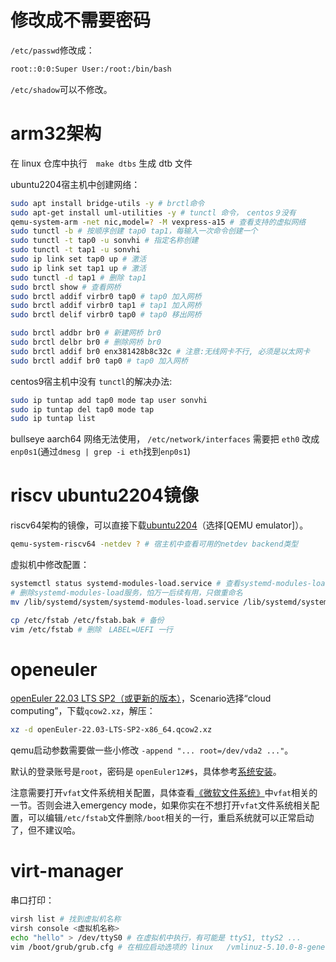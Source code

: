 <!-- [QEMU中的网络](https://blog.csdn.net/chengbeng1745/article/details/81271024) -->

<!--
# qemu虚拟机启动时指定ip

```shell
[root@192 ~]# cat /lib/systemd/system/qemu-vm-setup.service
[Unit]
Description=QEMU VM Setup

[Service]
Type=oneshot
ExecStart=/root/qemu-vm-setup.sh

[Install]
WantedBy=default.target
```

```shell
[root@192 ~]# cat qemu-vm-setup.sh 
#!/bin/sh

dev=$(ip link show | awk '/^[0-9]+: en/ {sub(":", "", $2); print $2}')
ip=$(awk '/IP=/ { print gensub(".*IP=([0-9.]+).*", "\\1", 1) }' /proc/cmdline)

if test -n "$ip"
then
	gw=$(echo $ip | sed 's/[.][0-9]\+$/.1/g')
	ip addr add $ip/24 dev $dev
	ip link set dev $dev up
	ip route add default via $gw dev $dev
fi
```
-->

# 修改成不需要密码

`/etc/passwd`修改成：
```sh
root::0:0:Super User:/root:/bin/bash
```

`/etc/shadow`可以不修改。

# arm32架构

在 linux 仓库中执行　`make dtbs` 生成 dtb 文件

ubuntu2204宿主机中创建网络：
```sh
sudo apt install bridge-utils -y # brctl命令
sudo apt-get install uml-utilities -y # tunctl 命令，　centos９没有
qemu-system-arm -net nic,model=? -M vexpress-a15 # 查看支持的虚拟网络
sudo tunctl -b # 按顺序创建 tap0 tap1，每输入一次命令创建一个
sudo tunctl -t tap0 -u sonvhi # 指定名称创建
sudo tunctl -t tap1 -u sonvhi
sudo ip link set tap0 up # 激活
sudo ip link set tap1 up # 激活
sudo tunctl -d tap1 # 删除 tap1
sudo brctl show # 查看网桥
sudo brctl addif virbr0 tap0 # tap0 加入网桥
sudo brctl addif virbr0 tap1 # tap1 加入网桥
sudo brctl delif virbr0 tap0 # tap0 移出网桥

sudo brctl addbr br0 # 新建网桥 br0
sudo brctl delbr br0 # 删除网桥 br0
sudo brctl addif br0 enx381428b8c32c # 注意:无线网卡不行, 必须是以太网卡
sudo brctl addif br0 tap0 # tap0 加入网桥
```

centos9宿主机中没有 `tunctl`的解决办法:
```sh
sudo ip tuntap add tap0 mode tap user sonvhi
sudo ip tuntap del tap0 mode tap
sudo ip tuntap list
```

bullseye aarch64 网络无法使用， `/etc/network/interfaces` 需要把 `eth0` 改成 `enp0s1`(通过`dmesg | grep -i eth`找到`enp0s1`)

# riscv ubuntu2204镜像

riscv64架构的镜像，可以直接下载[ubuntu2204](https://ubuntu.com/download/risc-v)（选择[QEMU emulator]）。

```sh
qemu-system-riscv64 -netdev ? # 宿主机中查看可用的netdev backend类型
```

虚拟机中修改配置：
```sh
systemctl status systemd-modules-load.service # 查看systemd-modules-load服务状态
# 删除systemd-modules-load服务，怕万一后续有用，只做重命名
mv /lib/systemd/system/systemd-modules-load.service /lib/systemd/system/systemd-modules-load.service.bak

cp /etc/fstab /etc/fstab.bak # 备份
vim /etc/fstab # 删除　LABEL=UEFI 一行
```

# openeuler

[openEuler 22.03 LTS SP2（或更新的版本）](https://www.openeuler.org/en/download/?version=openEuler%2022.03%20LTS%20SP2)，Scenario选择“cloud computing”，下载`qcow2.xz`，解压：
```sh
xz -d openEuler-22.03-LTS-SP2-x86_64.qcow2.xz
```

qemu启动参数需要做一些小修改 `-append "... root=/dev/vda2 ..."`。

默认的登录账号是`root`，密码是 `openEuler12#$`，具体参考[系统安装](https://docs.openeuler.org/zh/docs/22.03_LTS_SP3/docs/Releasenotes/%E7%B3%BB%E7%BB%9F%E5%AE%89%E8%A3%85.html)。

注意需要打开`vfat`文件系统相关配置，具体查看[《微软文件系统》](https://chenxiaosong.com/src/filesystem/microsoft-fs.html)中`vfat`相关的一节。否则会进入emergency mode，如果你实在不想打开`vfat`文件系统相关配置，可以编辑`/etc/fstab`文件删除`/boot`相关的一行，重启系统就可以正常启动了，但不建议哈。

# virt-manager

串口打印：
```sh
virsh list # 找到虚拟机名称
virsh console <虚拟机名称>
echo "hello" > /dev/ttyS0 # 在虚拟机中执行，有可能是 ttyS1, ttyS2 ...
vim /boot/grub/grub.cfg # 在相应启动选项的 linux   /vmlinuz-5.10.0-8-generic 开头的一行最后加 console=ttyS0,115200 loglevel=8
```